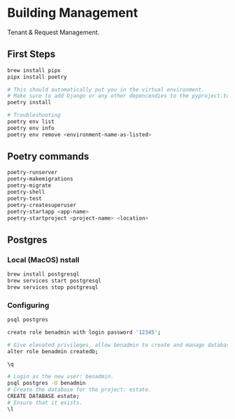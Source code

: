 # Building Management

Tenant & Request Management.

## First Steps

```bash
brew install pipx
pipx install poetry

# This should automatically put you in the virtual environment.
# Make sure to add Django or any other depencendies to the pyproject.toml file.
poetry install

# Troubleshooting
poetry env list
poetry env info
poetry env remove <environment-name-as-listed>
```

## Poetry commands

```bash
poetry-runserver
poetry-makemigrations
poetry-migrate
poetry-shell
poetry-test
poetry-createsuperuser
poetry-startapp <app-name>
poetry-startproject <project-name> <location>
```

## Postgres

### Local (MacOS) nstall

```bash
brew install postgresql
brew services start postgresql
brew services stop postgresql
```

### Configuring

```bash
psql postgres

create role benadmin with login password '12345';

# Give elevated privileges, allow benadmin to create and manage databases.
alter role benadmin createdb;

\q

# Login as the new user: benadmin.
psql postgres -U benadmin
# Create the database for the project: estate.
CREATE DATABASE estate;
# Ensure that it exists.
\l
```